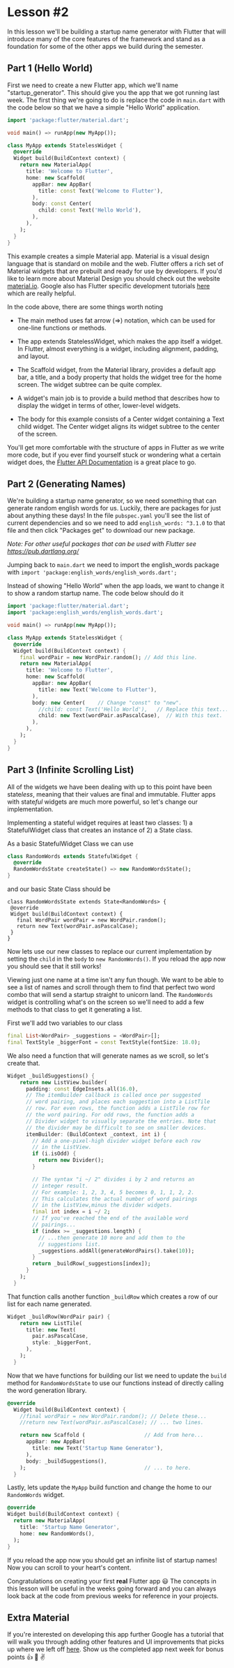 # Lesson #2
In this lesson we'll be building a startup name generator with Flutter that will introduce many of the core features of the framework and stand as a foundation for some of the other apps we build during the semester. 

## Part 1 (Hello World)
First we need to create a new Flutter app, which we'll name "startup_generator". This should give you the app that we got running last week. The first thing we're going to do is replace the code in ```main.dart``` with the code below so that we have a simple "Hello World" application.

```dart
import 'package:flutter/material.dart';

void main() => runApp(new MyApp());

class MyApp extends StatelessWidget {
  @override
  Widget build(BuildContext context) {
    return new MaterialApp(
      title: 'Welcome to Flutter',
      home: new Scaffold(
        appBar: new AppBar(
          title: const Text('Welcome to Flutter'),
        ),
        body: const Center(
          child: const Text('Hello World'),
        ),
      ),
    );
  }
}
```

This example creates a simple Material app. Material is a visual design language that is standard on mobile and the web. Flutter offers a rich set of Material widgets that are prebuilt and ready for use by developers. If you'd like to learn more about Material Design you should check out the website [material.io](https://material.io/design/). Google also has Flutter specific development tutorials [here](https://material.io/collections/developer-tutorials/#flutter) which are really helpful. 

In the code above, there are some things worth noting 
* The main method uses fat arrow (=>) notation, which can be used for one-line functions or methods.

* The app extends StatelessWidget, which makes the app itself a widget. In Flutter, almost everything is a widget, including alignment, padding, and layout.

* The Scaffold widget, from the Material library, provides a default app bar, a title, and a body property that holds the widget tree for the home screen. The widget subtree can be quite complex.

* A widget's main job is to provide a build method that describes how to display the widget in terms of other, lower-level widgets.

* The body for this example consists of a Center widget containing a Text child widget. The Center widget aligns its widget subtree to the center of the screen.

You'll get more comfortable with the structure of apps in Flutter as we write more code, but if you ever find yourself stuck or wondering what a certain widget does, the [Flutter API Documentation](https://docs.flutter.io/) is a great place to go. 

## Part 2 (Generating Names)
We're building a startup name generator, so we need something that can generate random english words for us. Luckily, there are packages for just about anything these days! In the file ```pubspec.yaml``` you'll see the list of current dependencies and so we need to add ```english_words: ^3.1.0``` to that file and then click "Packages get" to download our new package. 

*Note: For other useful packages that can be used with Flutter see https://pub.dartlang.org/* 

Jumping back to ```main.dart``` we need to import the english_words package with ```import 'package:english_words/english_words.dart';```

Instead of showing "Hello World" when the app loads, we want to change it to show a random startup name. The code below should do it

```dart
import 'package:flutter/material.dart';
import 'package:english_words/english_words.dart';

void main() => runApp(new MyApp());

class MyApp extends StatelessWidget {
  @override
  Widget build(BuildContext context) {
    final wordPair = new WordPair.random(); // Add this line.
    return new MaterialApp(
      title: 'Welcome to Flutter',
      home: new Scaffold(
        appBar: new AppBar(
          title: new Text('Welcome to Flutter'),
        ),
        body: new Center(    // Change "const" to "new".
          //child: const Text('Hello World'),   // Replace this text...
          child: new Text(wordPair.asPascalCase),  // With this text.
        ),
      ),
    );
  }
}
```

## Part 3 (Infinite Scrolling List)
All of the widgets we have been dealing with up to this point have been state*less*, meaning that their values are final and immutable. Flutter apps with state*ful* widgets are much more powerful, so let's change our implementation.

Implementing a stateful widget requires at least two classes: 1) a StatefulWidget class that creates an instance of 2) a State class. 

As a basic StatefulWidget Class we can use
```dart
class RandomWords extends StatefulWidget {
  @override
  RandomWordsState createState() => new RandomWordsState();
}
```

 and our basic State Class should be
 
 ```
 class RandomWordsState extends State<RandomWords> {
  @override                                  
  Widget build(BuildContext context) {
    final WordPair wordPair = new WordPair.random();
    return new Text(wordPair.asPascalCase);
  }                                          
}
```

Now lets use our new classes to replace our current implementation by setting the ```child``` in the ```body``` to ```new RandomWords()```. If you reload the app now you should see that it still works!

Viewing just one name at a time isn't any fun though. We want to be able to see a list of names and scroll through them to find that perfect two word combo that will send a startup straight to unicorn land. The ```RandomWords``` widget is controlling what's on the screen so we'll need to add a few methods to that class to get it generating a list. 

First we'll add two variables to our class 
```dart
final List<WordPair> _suggestions = <WordPair>[];
final TextStyle _biggerFont = const TextStyle(fontSize: 18.0);
```

We also need a function that will generate names as we scroll, so let's create that.

```dart
Widget _buildSuggestions() {
    return new ListView.builder(
      padding: const EdgeInsets.all(16.0),
      // The itemBuilder callback is called once per suggested 
      // word pairing, and places each suggestion into a ListTile
      // row. For even rows, the function adds a ListTile row for
      // the word pairing. For odd rows, the function adds a 
      // Divider widget to visually separate the entries. Note that
      // the divider may be difficult to see on smaller devices.
      itemBuilder: (BuildContext _context, int i) {
        // Add a one-pixel-high divider widget before each row 
        // in the ListView.
        if (i.isOdd) {
          return new Divider();
        }

        // The syntax "i ~/ 2" divides i by 2 and returns an 
        // integer result.
        // For example: 1, 2, 3, 4, 5 becomes 0, 1, 1, 2, 2.
        // This calculates the actual number of word pairings 
        // in the ListView,minus the divider widgets.
        final int index = i ~/ 2;
        // If you've reached the end of the available word
        // pairings...
        if (index >= _suggestions.length) {
          // ...then generate 10 more and add them to the 
          // suggestions list.
          _suggestions.addAll(generateWordPairs().take(10));
        }
        return _buildRow(_suggestions[index]);
      }
    );
  }
  ```

That function calls another function ```_buildRow``` which creates a row of our list for each name generated.

```dart
Widget _buildRow(WordPair pair) {
    return new ListTile(
      title: new Text(
        pair.asPascalCase,
        style: _biggerFont,
      ),
    );
  }
```

Now that we have functions for building our list we need to update the ```build``` method for ```RandomWordsState``` to use our functions instead of directly calling the word generation library. 

```dart
@override
  Widget build(BuildContext context) {
    //final wordPair = new WordPair.random(); // Delete these... 
    //return new Text(wordPair.asPascalCase); // ... two lines.

    return new Scaffold (                   // Add from here... 
      appBar: new AppBar(
        title: new Text('Startup Name Generator'),
      ),
      body: _buildSuggestions(),
    );                                      // ... to here.
  }
  ```
  
  Lastly, lets update the ```MyApp``` build function and change the home to our ```RandomWords``` widget.
  
  ```dart
  @override
  Widget build(BuildContext context) {
    return new MaterialApp(
      title: 'Startup Name Generator',
      home: new RandomWords(),
    );
  }
  ```
  If you reload the app now you should get an infinite list of startup names! Now you can scroll to your heart's content. 
  
  Congratulations on creating your first **real** Flutter app :smiley: The concepts in this lesson will be useful in the weeks going forward and you can always look back at the code from previous weeks for reference in your projects. 
  
  ## Extra Material
  If you're interested on developing this app further Google has a tutorial that will walk you through adding other features and UI improvements that picks up where we left off [here](https://codelabs.developers.google.com/codelabs/first-flutter-app-pt2/index.html?index=..%2F..index#3). Show us the completed app next week for bonus points :thumbsup: :clap: :v:
